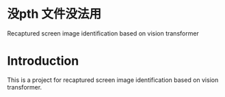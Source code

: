 # 没pth 文件没法用

Recaptured screen image identification based on vision transformer

# Introduction
This is a project for recaptured screen image identification based on vision transformer.   
